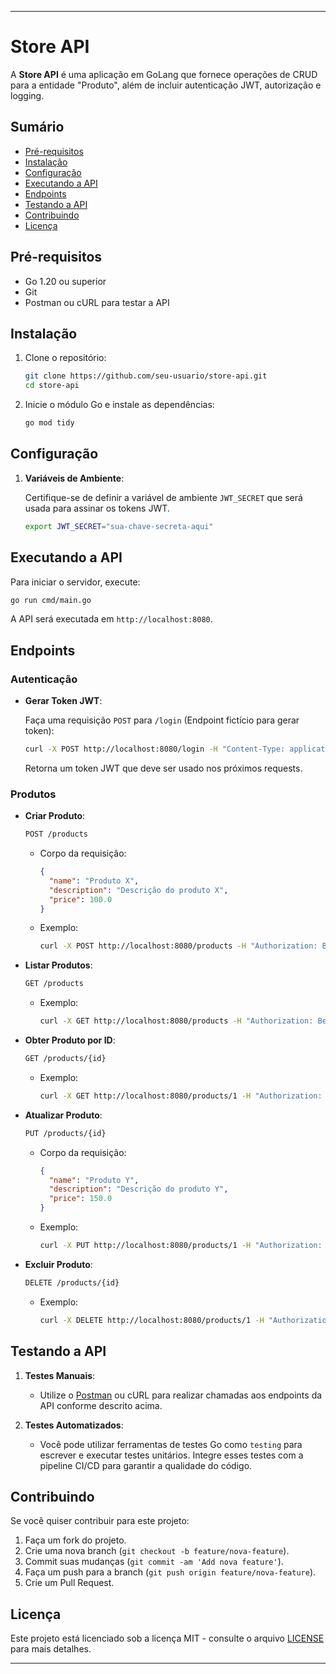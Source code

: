 
---

# Store API

A **Store API** é uma aplicação em GoLang que fornece operações de CRUD para a entidade "Produto", além de incluir autenticação JWT, autorização e logging.

## Sumário

- [Pré-requisitos](#pré-requisitos)
- [Instalação](#instalação)
- [Configuração](#configuração)
- [Executando a API](#executando-a-api)
- [Endpoints](#endpoints)
- [Testando a API](#testando-a-api)
- [Contribuindo](#contribuindo)
- [Licença](#licença)

## Pré-requisitos

- Go 1.20 ou superior
- Git
- Postman ou cURL para testar a API

## Instalação

1. Clone o repositório:

   ```bash
   git clone https://github.com/seu-usuario/store-api.git
   cd store-api
   ```

2. Inicie o módulo Go e instale as dependências:

   ```bash
   go mod tidy
   ```

## Configuração

1. **Variáveis de Ambiente**:

   Certifique-se de definir a variável de ambiente `JWT_SECRET` que será usada para assinar os tokens JWT.

   ```bash
   export JWT_SECRET="sua-chave-secreta-aqui"
   ```

## Executando a API

Para iniciar o servidor, execute:

```bash
go run cmd/main.go
```

A API será executada em `http://localhost:8080`.

## Endpoints

### Autenticação

- **Gerar Token JWT**:

  Faça uma requisição `POST` para `/login` (Endpoint fictício para gerar token):

  ```bash
  curl -X POST http://localhost:8080/login -H "Content-Type: application/json" -d '{"username": "user", "password": "password"}'
  ```

  Retorna um token JWT que deve ser usado nos próximos requests.

### Produtos

- **Criar Produto**:

  ```bash
  POST /products
  ```

  - Corpo da requisição:

    ```json
    {
      "name": "Produto X",
      "description": "Descrição do produto X",
      "price": 100.0
    }
    ```

  - Exemplo:

    ```bash
    curl -X POST http://localhost:8080/products -H "Authorization: Bearer <seu-token>" -H "Content-Type: application/json" -d '{"name":"Produto X", "description":"Descrição", "price":100.0}'
    ```

- **Listar Produtos**:

  ```bash
  GET /products
  ```

  - Exemplo:

    ```bash
    curl -X GET http://localhost:8080/products -H "Authorization: Bearer <seu-token>"
    ```

- **Obter Produto por ID**:

  ```bash
  GET /products/{id}
  ```

  - Exemplo:

    ```bash
    curl -X GET http://localhost:8080/products/1 -H "Authorization: Bearer <seu-token>"
    ```

- **Atualizar Produto**:

  ```bash
  PUT /products/{id}
  ```

  - Corpo da requisição:

    ```json
    {
      "name": "Produto Y",
      "description": "Descrição do produto Y",
      "price": 150.0
    }
    ```

  - Exemplo:

    ```bash
    curl -X PUT http://localhost:8080/products/1 -H "Authorization: Bearer <seu-token>" -H "Content-Type: application/json" -d '{"name":"Produto Y", "description":"Nova descrição", "price":150.0}'
    ```

- **Excluir Produto**:

  ```bash
  DELETE /products/{id}
  ```

  - Exemplo:

    ```bash
    curl -X DELETE http://localhost:8080/products/1 -H "Authorization: Bearer <seu-token>"
    ```

## Testando a API

1. **Testes Manuais**:
   - Utilize o [Postman](https://www.postman.com/) ou cURL para realizar chamadas aos endpoints da API conforme descrito acima.

2. **Testes Automatizados**:
   - Você pode utilizar ferramentas de testes Go como `testing` para escrever e executar testes unitários. Integre esses testes com a pipeline CI/CD para garantir a qualidade do código.

## Contribuindo

Se você quiser contribuir para este projeto:

1. Faça um fork do projeto.
2. Crie uma nova branch (`git checkout -b feature/nova-feature`).
3. Commit suas mudanças (`git commit -am 'Add nova feature'`).
4. Faça um push para a branch (`git push origin feature/nova-feature`).
5. Crie um Pull Request.

## Licença

Este projeto está licenciado sob a licença MIT - consulte o arquivo [LICENSE](LICENSE) para mais detalhes.

---
